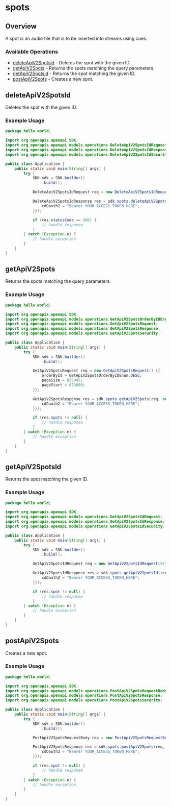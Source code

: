 # spots

## Overview

A spot is an audio file that is to be inserted into streams using cues.

### Available Operations

* [deleteApiV2SpotsId](#deleteapiv2spotsid) - Deletes the spot with the given ID.
* [getApiV2Spots](#getapiv2spots) - Returns the spots matching the query parameters.
* [getApiV2SpotsId](#getapiv2spotsid) - Returns the spot matching the given ID.
* [postApiV2Spots](#postapiv2spots) - Creates a new spot.

## deleteApiV2SpotsId

Deletes the spot with the given ID.

### Example Usage

```java
package hello.world;

import org.openapis.openapi.SDK;
import org.openapis.openapi.models.operations.DeleteApiV2SpotsIdRequest;
import org.openapis.openapi.models.operations.DeleteApiV2SpotsIdResponse;
import org.openapis.openapi.models.operations.DeleteApiV2SpotsIdSecurity;

public class Application {
    public static void main(String[] args) {
        try {
            SDK sdk = SDK.builder()
                .build();

            DeleteApiV2SpotsIdRequest req = new DeleteApiV2SpotsIdRequest(13571L);            

            DeleteApiV2SpotsIdResponse res = sdk.spots.deleteApiV2SpotsId(req, new DeleteApiV2SpotsIdSecurity("quasi") {{
                cdOauth2 = "Bearer YOUR_ACCESS_TOKEN_HERE";
            }});

            if (res.statusCode == 200) {
                // handle response
            }
        } catch (Exception e) {
            // handle exception
        }
    }
}
```

## getApiV2Spots

Returns the spots matching the query parameters.

### Example Usage

```java
package hello.world;

import org.openapis.openapi.SDK;
import org.openapis.openapi.models.operations.GetApiV2SpotsOrderByIDEnum;
import org.openapis.openapi.models.operations.GetApiV2SpotsRequest;
import org.openapis.openapi.models.operations.GetApiV2SpotsResponse;
import org.openapis.openapi.models.operations.GetApiV2SpotsSecurity;

public class Application {
    public static void main(String[] args) {
        try {
            SDK sdk = SDK.builder()
                .build();

            GetApiV2SpotsRequest req = new GetApiV2SpotsRequest() {{
                orderById = GetApiV2SpotsOrderByIDEnum.DESC;
                pageSize = 837945;
                pageStart = 673660;
            }};            

            GetApiV2SpotsResponse res = sdk.spots.getApiV2Spots(req, new GetApiV2SpotsSecurity("quasi") {{
                cdOauth2 = "Bearer YOUR_ACCESS_TOKEN_HERE";
            }});

            if (res.spots != null) {
                // handle response
            }
        } catch (Exception e) {
            // handle exception
        }
    }
}
```

## getApiV2SpotsId

Returns the spot matching the given ID.

### Example Usage

```java
package hello.world;

import org.openapis.openapi.SDK;
import org.openapis.openapi.models.operations.GetApiV2SpotsIdRequest;
import org.openapis.openapi.models.operations.GetApiV2SpotsIdResponse;
import org.openapis.openapi.models.operations.GetApiV2SpotsIdSecurity;

public class Application {
    public static void main(String[] args) {
        try {
            SDK sdk = SDK.builder()
                .build();

            GetApiV2SpotsIdRequest req = new GetApiV2SpotsIdRequest(971945L);            

            GetApiV2SpotsIdResponse res = sdk.spots.getApiV2SpotsId(req, new GetApiV2SpotsIdSecurity("voluptatibus") {{
                cdOauth2 = "Bearer YOUR_ACCESS_TOKEN_HERE";
            }});

            if (res.spot != null) {
                // handle response
            }
        } catch (Exception e) {
            // handle exception
        }
    }
}
```

## postApiV2Spots

Creates a new spot.

### Example Usage

```java
package hello.world;

import org.openapis.openapi.SDK;
import org.openapis.openapi.models.operations.PostApiV2SpotsRequestBody;
import org.openapis.openapi.models.operations.PostApiV2SpotsResponse;
import org.openapis.openapi.models.operations.PostApiV2SpotsSecurity;

public class Application {
    public static void main(String[] args) {
        try {
            SDK sdk = SDK.builder()
                .build();

            PostApiV2SpotsRequestBody req = new PostApiV2SpotsRequestBody("vero", "nihil", "praesentium");            

            PostApiV2SpotsResponse res = sdk.spots.postApiV2Spots(req, new PostApiV2SpotsSecurity("voluptatibus") {{
                cdOauth2 = "Bearer YOUR_ACCESS_TOKEN_HERE";
            }});

            if (res.spot != null) {
                // handle response
            }
        } catch (Exception e) {
            // handle exception
        }
    }
}
```

